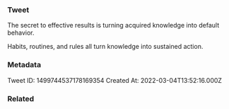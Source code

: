### Tweet
The secret to effective results is turning acquired knowledge into default behavior.

Habits, routines, and rules all turn knowledge into sustained action.

### Metadata
Tweet ID: 1499744537178169354
Created At: 2022-03-04T13:52:16.000Z

### Related

